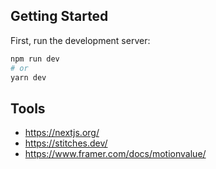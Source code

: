 ## Getting Started

First, run the development server:

```bash
npm run dev
# or
yarn dev
```

## Tools

- https://nextjs.org/
- https://stitches.dev/
- https://www.framer.com/docs/motionvalue/
